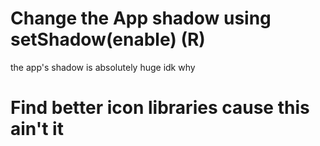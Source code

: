 # Change the App shadow using setShadow(enable) (R)

the app's shadow is absolutely huge idk why

# Find better icon libraries cause this ain't it
